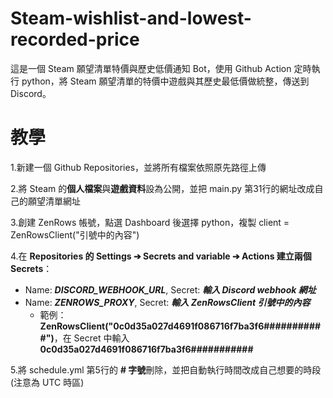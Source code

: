 # Steam-wishlist-and-lowest-recorded-price
這是一個 Steam 願望清單特價與歷史低價通知 Bot，使用 Github Action 定時執行 python，將 Steam 願望清單的特價中遊戲與其歷史最低價做統整，傳送到 Discord。

# 教學
1.新建一個 Github Repositories，並將所有檔案依照原先路徑上傳 

2.將 Steam 的**個人檔案**與**遊戲資料**設為公開，並把 main.py 第31行的網址改成自己的願望清單網址

3.創建 ZenRows 帳號，點選 Dashboard 後選擇 python，複製 client = ZenRowsClient("引號中的內容")

4.在 **Repositories 的 Settings ➔ Secrets and variable ➔ Actions 建立兩個 Secrets**：
  - Name: ***DISCORD_WEBHOOK_URL***, Secret: ***輸入 Discord webhook 網址***
  - Name: ***ZENROWS_PROXY***, Secret: ***輸入 ZenRowsClient 引號中的內容***
    - 範例：**ZenRowsClient("0c0d35a027d4691f086716f7ba3f6###########")**，在 Secret 中輸入 **0c0d35a027d4691f086716f7ba3f6###########**

5.將 schedule.yml 第5行的 **# 字號**刪除，並把自動執行時間改成自己想要的時段 (注意為 UTC 時區)
